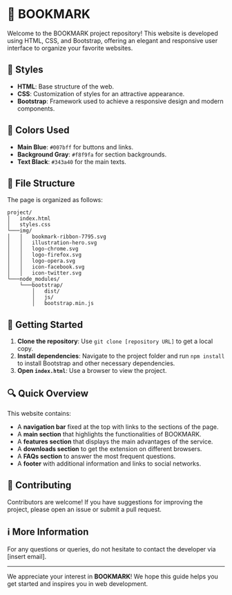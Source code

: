 

# 📘 BOOKMARK

Welcome to the BOOKMARK project repository! This website is developed using HTML, CSS, and Bootstrap, offering an elegant and responsive user interface to organize your favorite websites.

## 🎨 Styles

- **HTML**: Base structure of the web.
- **CSS**: Customization of styles for an attractive appearance.
- **Bootstrap**: Framework used to achieve a responsive design and modern components.

## 🌈 Colors Used

- **Main Blue**: `#007bff` for buttons and links.
- **Background Gray**: `#f8f9fa` for section backgrounds.
- **Text Black**: `#343a40` for the main texts.

## 📂 File Structure

The page is organized as follows:

```
project/
│   index.html
│   styles.css   
└───img/
│   │   bookmark-ribbon-7795.svg
│   │   illustration-hero.svg
│   │   logo-chrome.svg
│   │   logo-firefox.svg
│   │   logo-opera.svg
│   │   icon-facebook.svg
│   │   icon-twitter.svg
└───node_modules/
    └───bootstrap/
        │   dist/
        │   js/
        │   bootstrap.min.js
```

## 🚀 Getting Started

1. **Clone the repository**: Use `git clone [repository URL]` to get a local copy.
2. **Install dependencies**: Navigate to the project folder and run `npm install` to install Bootstrap and other necessary dependencies.
3. **Open `index.html`**: Use a browser to view the project.

## 🔍 Quick Overview

This website contains:

- A **navigation bar** fixed at the top with links to the sections of the page.
- A **main section** that highlights the functionalities of BOOKMARK.
- A **features section** that displays the main advantages of the service.
- A **downloads section** to get the extension on different browsers.
- A **FAQs section** to answer the most frequent questions.
- A **footer** with additional information and links to social networks.

## 🤝 Contributing

Contributors are welcome! If you have suggestions for improving the project, please open an issue or submit a pull request.

## ℹ️ More Information

For any questions or queries, do not hesitate to contact the developer via [insert email].

---

We appreciate your interest in **BOOKMARK**! We hope this guide helps you get started and inspires you in web development.
